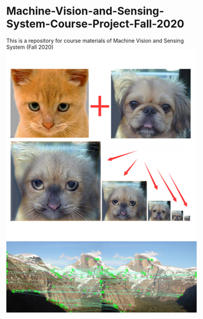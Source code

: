 # Machine-Vision-and-Sensing-System-Course-Project-Fall-2020
This is a repository for course materials of Machine Vision and Sensing System (Fall 2020)  
![image](project1.png)  
![image](project2.png)
